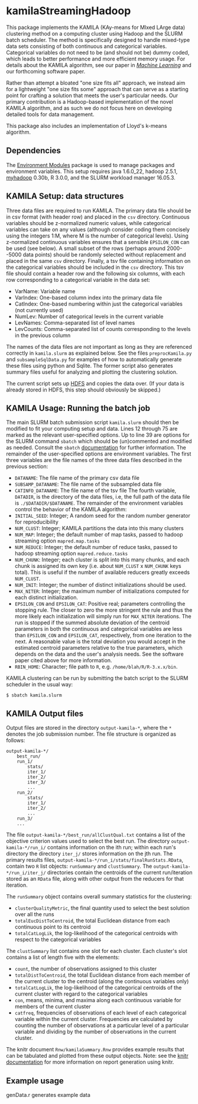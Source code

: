# kamilaStreamingHadoop

This package implements the KAMILA (KAy-means for MIxed LArge data) clustering method on a computing cluster using Hadoop and the SLURM batch scheduler.
The method is specifically designed to handle mixed-type data sets consisting of both continuous and categorical variables.
Categorical variables do not need to be (and should not be) dummy coded, which leads to better performance and more efficient memory usage.
For details about the KAMILA algorithm, see our paper in [*Machine Learning*](http://link.springer.com/article/10.1007/s10994-016-5575-7) and our forthcoming software paper.

Rather than attempt a bloated "one size fits all" approach, we instead aim for a lightweight "one size fits some" approach that can serve as a starting point for crafting a solution that meets the user's particular needs.
Our primary contribution is a Hadoop-based implementation of the novel KAMILA algorithm, and as such we do not focus here on developing detailed tools for data management.

This package also includes an implementation of Lloyd's k-means algorithm.

## Dependencies

The [Environment Modules](http://www.modules.sourceforge.net) package is used to manage packages and environment variables.
This setup requires java 1.6.0\_22, hadoop 2.5.1, [myhadoop](https://github.com/glennklockwood/myhadoop/tree/v0.30b) 0.30b, R 3.0.0, and the SLURM workload manager 16.05.3.

## KAMILA Setup: data structures

Three data files are required to run KAMILA.
The primary data file should be in csv format (with header row) and placed in the `csv` directory.
Continuous variables should be z-normalized numeric values, while categorical variables can take on any values (although consider coding them concisely using the integers 1:M, where M is the number of categorical levels).
Using z-normalized continuous variables ensures that a sensible `EPSILON_CON` can be used (see below).
A small subset of the rows (perhaps around 2000--5000 data points) should be randomly selected without replacement and placed in the same `csv` directory.
Finally, a tsv file containing information on the categorical variables should be included in the `csv` directory.
This tsv file should contain a header row and the following six columns, with each row corresponding to a categorical variable in the data set:
 - VarName: Variable name
 - VarIndex: One-based column index into the primary data file
 - CatIndex: One-based numbering within just the categorical variables (not currently used)
 - NumLev: Number of categorical levels in the current variable
 - LevNames: Comma-separated list of level names
 - LevCounts: Comma-separated list of counts corresponding to the levels in the previous column

The names of the data files are not important as long as they are referenced correctly in `kamila.slurm` as explained below.
See the files `preprocKamila.py` and `subsampleSqlData.py` for examples of how to automatically generate these files using python and Sqlite.
The former script also generates summary files useful for analyzing and plotting the clustering solution.

The current script sets up [HDFS](https://hadoop.apache.org/docs/r2.5.2/hadoop-project-dist/hadoop-hdfs/HdfsUserGuide.html) and copies the data over.
(If your data is already stored in HDFS, this step should obviously be skipped.)

## KAMILA Usage: Running the batch job

The main SLURM batch submission script `kamila.slurm` should then be modified to fit your computing setup and data.
Lines 12 through 75 are marked as the relevant user-specified options.
Up to line 39 are options for the SLURM command `sbatch` which should be (un)commented and modified as needed.
Consult the `sbatch` [documentation](http://www.slurm.schedmd.com/sbatch.html) for further information.
The remainder of the user-specified options are environment variables.
The first three variables are the file names of the three data files described in the previous section:
 - `DATANAME`: The file name of the primary csv data file
 - `SUBSAMP_DATANAME`: The file name of the subsampled data file
 - `CATINFO_DATANAME`: The file name of the tsv file 
The fourth variable, `DATADIR`, is the directory of the data files, i.e, the full path of the data file is `./$DATADIR/$DATANAME`.
The remainder of the environment variables control the behavior of the KAMILA algorithm:
 - `INITIAL_SEED`: Integer; A random seed for the random number generator for reproducibility
 - `NUM_CLUST`: Integer; KAMILA partitions the data into this many clusters
 - `NUM_MAP`: Integer; the default number of map tasks, passed to hadoop streaming option `mapred.map.tasks`
 - `NUM_REDUCE`: Integer; the default number of reduce tasks, passed to hadoop streaming option `mapred.reduce.tasks`
 - `NUM_CHUNK`: Integer; each cluster is split into this many chunks, and each chunk is assigned its own key (i.e. about `NUM_CLUST` x `NUM_CHUNK` keys total). This is useful if the number of available reducers greatly exceeds `NUM_CLUST`.
 - `NUM_INIT`: Integer; the number of distinct initializations should be used.
 - `MAX_NITER`: Integer; the maximum number of initializations computed for each distinct initialization.
 - `EPSILON_CON` and `EPSILON_CAT`: Positive real; parameters controlling the stopping rule. The closer to zero the more stringent the rule and thus the more likely each initialization will simply run for `MAX_NITER` iterations. The run is stopped if the summed absolute deviation of the centroid parameters in both the continuous and categorical variables are less than `EPSILON_CON` and `EPSILON_CAT`, respectively, from one iteration to the next. A reasonable value is the total deviation you would accept in the estimated centroid parameters relative to the true parameters, which depends on the data and the user's analysis needs. See the software paper cited above for more information.
 - `RBIN_HOME`: Character; file path to `R`, e.g. `/home/blah/R/R-3.x.x/bin`.

KAMILA clustering can be run by submitting the batch script to the SLURM scheduler in the usual way:

    $ sbatch kamila.slurm

## KAMILA Output files

Output files are stored in the directory `output-kamila-*`, where the `*` denotes the job submission number.
The file structure is organized as follows:

    output-kamila-*/
        best_run/
        run_1/
            stats/
            iter_1/
            iter_2/
            iter_3/
            ...
        run_2/
            stats/
            iter_1/
            iter_2/
            ...
        run_3/
        ...

The file `output-kamila-*/best_run/allClustQual.txt` contains a list of the objective criterion values used to select the best run.
The directory `output-kamila-*/run_i/` contains information on the ith run; within each run's directory the directory `iter_j/` stores information on the jth run.
The primary results files, `output-kamila-*/run_i/stats/finalRunStats.RData`, contain two `R` list objects: `runSummary` and `clustSummary`.
The `output-kamila-*/run_i/iter_j/` directories contain the centroids of the current run/iteration stored as an `RData` file, along with other output from the reducers for that iteration.

The `runSummary` object contains overall summary statistics for the clustering:
 - `clusterQualityMetric`, the final quantity used to select the best solution over all the runs
 - `totalEucDistToCentroid`, the total Euclidean distance from each continuous point to its centroid
 - `totalCatLogLik`, the log-likelihood of the categorical centroids with respect to the categorical variables

The `clustSummary` list contains one slot for each cluster.
Each cluster's slot contains a list of length five with the elements:
 - `count`, the number of observations assigned to this cluster
 - `totalDistToCentroid`, the total Euclidean distance from each member of the current cluster to the centroid (along the continuous variables only)
 - `totalCatLogLik`, the log-likelihood of the categorical centroids of the current cluster with regard to the categorical variables
 - `con`, means, minima, and maxima along each continuous variable for members of the current cluster
 - `catfreq`, frequencies of observations of each level of each categorical variable within the current cluster. Frequencies are calculated by counting the number of observations at a particular level of a particular variable and dividing by the number of observations in the current cluster.

The knitr document `Rnw/kamilaSummary.Rnw` provides example results that can be tabulated and plotted from these output objects.
Note: see the [knitr documentation](http://yihui.name/knitr/) for more information on report generation using knitr.

## Example usage

genData.r generates example data

